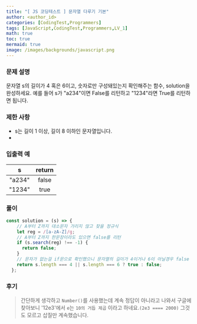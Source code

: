 ```yaml
---
title: "[ JS 코딩테스트 ] 문자열 다루기 기본"
author: <author_id>
categories: [CodingTest,Programmers]
tags: [JavaScript,CodingTest,Programmers,LV_1]
math: true
toc: true
mermaid: true
image: /images/backgrounds/javascript.png
---
```


### 문제 설명
문자열 s의 길이가 4 혹은 6이고, 숫자로만 구성돼있는지 확인해주는 함수, solution을 완성하세요. 예를 들어 s가 "a234"이면 False를 리턴하고 "1234"라면 True를 리턴하면 됩니다.

### 제한 사항
- s는 길이 1 이상, 길이 8 이하인 문자열입니다.
- 
### 입출력 예

|s	|return|
|:---:|:---:|
|"a234"|	false|
|"1234"|	true|

### 풀이
```javascript
const solution = (s) => {
  	// A부터 Z까지 대소문자 가리지 않고 찾을 정규식
    let reg = /[a-zA-Z]/g;
  	// A부터 Z까지 한문장이라도 있으면 false를 리턴
    if (s.search(reg) !== -1) {
      return false;
    }
  	// 문자가 없는걸 if문으로 확인했으니 문자열의 길이가 4이거나 6이 아닐경우 false 맞으면 true를 리턴
	return s.length === 4 || s.length === 6 ? true : false;
  };
```
### 후기
> 간단하게 생각하고 ``Number()``를 사용했는데 계속 정답이 아니라고 나와서 구글에 찾아보니 '12e3'에서 `e`는 `10의 거듭 제곱` 이라고 하네요.`(2e3 ==== 2000)` 그것도 모르고 삽질만 계속했습니다.
